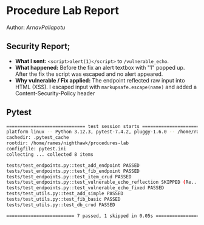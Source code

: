 # Procedure Lab Report

Author: *ArnavPallapotu*

## Security Report;
- **What I sent:** `<script>alert(1)</script>` to `/vulnerable_echo`.  
- **What happened:** Before the fix an alert textbox with "1" popped up. After the fix the script was escaped and no alert appeared.  
- **Why vulnerable / Fix applied:** The endpoint reflected raw input into HTML (XSS). I escaped input with `markupsafe.escape(name)` and added a Content-Security-Policy header

## Pytest
```bash
============================= test session starts ==============================
platform linux -- Python 3.12.3, pytest-7.4.2, pluggy-1.6.0 -- /home/rames/nighthawk/procedures-lab/venv/bin/python3.12
cachedir: .pytest_cache
rootdir: /home/rames/nighthawk/procedures-lab
configfile: pytest.ini
collecting ... collected 8 items

tests/test_endpoints.py::test_add_endpoint PASSED                        [ 12%]
tests/test_endpoints.py::test_fib_endpoint PASSED                        [ 25%]
tests/test_endpoints.py::test_item_crud PASSED                           [ 37%]
tests/test_endpoints.py::test_vulnerable_echo_reflection SKIPPED (Re...) [ 50%]
tests/test_endpoints.py::test_vulnerable_echo_fixed PASSED               [ 62%]
tests/test_utils.py::test_add_simple PASSED                              [ 75%]
tests/test_utils.py::test_fib_basic PASSED                               [ 87%]
tests/test_utils.py::test_db_crud PASSED                                 [100%]

========================= 7 passed, 1 skipped in 0.05s =========================
```
